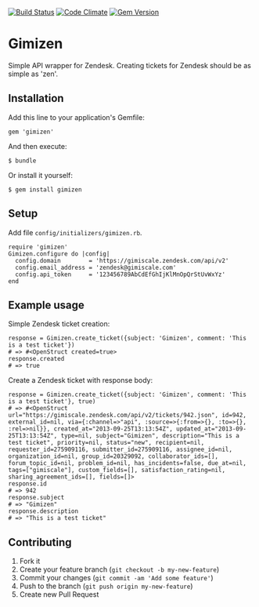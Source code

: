 [![Build Status](https://travis-ci.org/GiMiScale/gimizen.png?branch=master)](https://travis-ci.org/GiMiScale/gimizen) [![Code Climate](https://codeclimate.com/github/GiMiScale/gimizen.png)](https://codeclimate.com/github/GiMiScale/gimizen) [![Gem Version](https://badge.fury.io/rb/gimizen.png)](http://badge.fury.io/rb/gimizen)

# Gimizen

Simple API wrapper for Zendesk. Creating tickets for Zendesk should be as simple as 'zen'.

## Installation

Add this line to your application's Gemfile:

    gem 'gimizen'

And then execute:

    $ bundle

Or install it yourself:

    $ gem install gimizen

## Setup

Add file `config/initializers/gimizen.rb`.

    require 'gimizen'
    Gimizen.configure do |config|
      config.domain        = 'https://gimiscale.zendesk.com/api/v2'
      config.email_address = 'zendesk@gimiscale.com'
      config.api_token     = '123456789AbCdEfGhIjKlMnOpQrStUvWxYz'
    end

## Example usage

Simple Zendesk ticket creation:

    response = Gimizen.create_ticket({subject: 'Gimizen', comment: 'This is a test ticket'})
    # => #<OpenStruct created=true>
    response.created
    # => true

Create a Zendesk ticket with response body:

    response = Gimizen.create_ticket({subject: 'Gimizen', comment: 'This is a test ticket'}, true)
    # => #<OpenStruct url="https://gimiscale.zendesk.com/api/v2/tickets/942.json", id=942, external_id=nil, via={:channel=>"api", :source=>{:from=>{}, :to=>{}, :rel=>nil}}, created_at="2013-09-25T13:13:54Z", updated_at="2013-09-25T13:13:54Z", type=nil, subject="Gimizen", description="This is a test ticket", priority=nil, status="new", recipient=nil, requester_id=275909116, submitter_id=275909116, assignee_id=nil, organization_id=nil, group_id=20329092, collaborator_ids=[], forum_topic_id=nil, problem_id=nil, has_incidents=false, due_at=nil, tags=["gimiscale"], custom_fields=[], satisfaction_rating=nil, sharing_agreement_ids=[], fields=[]>
    response.id
    # => 942
    response.subject
    # => "Gimizen"
    response.description
    # => "This is a test ticket"

## Contributing

1. Fork it
2. Create your feature branch (`git checkout -b my-new-feature`)
3. Commit your changes (`git commit -am 'Add some feature'`)
4. Push to the branch (`git push origin my-new-feature`)
5. Create new Pull Request

